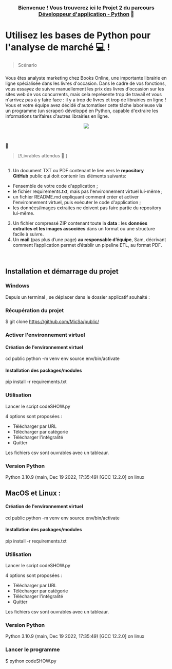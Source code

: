 
<h3 align="center">

Bienvenue ! Vous trouverez ici le Projet 2 du parcours<a href="https://openclassrooms.com/fr/paths/518-developpeur-dapplication-python" target="_blank" rel="noreferrer"> Développeur d'application - Python</a> 👋

</h3>

<h2 align="center">

# Utilisez les bases de Python pour l'analyse de marché 💻 !

</h2>

> Scénario 
> ###  

Vous êtes analyste marketing chez Books Online, une importante librairie en ligne spécialisée dans les livres d'occasion. Dans le cadre de vos fonctions, vous essayez de suivre manuellement les prix des livres d'occasion sur les sites web de vos concurrents, mais cela représente trop de travail et vous n'arrivez pas à y faire face : il y a trop de livres et trop de librairies en ligne ! Vous et votre équipe avez décidé d'automatiser cette tâche laborieuse via un programme (un scraper) développé en Python, capable d'extraire les informations tarifaires d'autres librairies en ligne.



<p align="center" href="" class="oc-imageLink oc-imageLink--disabled"><img src="https://user.oc-static.com/upload/2020/09/22/1600779540759_Online%20bookstore-01.png"></p>




</br>

 💬 

> [!Livrables attendus 🔭 ] 
> ##   

1.  Un document TXT ou PDF contenant le lien vers le **repository GitHub** public qui doit contenir les éléments suivants:

-   l'ensemble de votre code d'application ;
-   le fichier requirements.txt, mais pas l'environnement virtuel lui-même ;
-   un fichier README.md expliquant comment créer et activer l'environnement virtuel, puis exécuter le code d'application ;
-   les données/images extraites ne doivent pas faire partie du repository lui-même.

3.  Un fichier compressé ZIP contenant toute la **data** : les **données extraites et les images associées** dans un format ou une structure facile à suivre.
4.  Un **mail** (pas plus d’une page) **au responsable d’équipe**, Sam, décrivant comment l’application permet d’établir un pipeline ETL, au format PDF.

</br>


<h2> Installation et démarrage du projet</h2> 
<h3>Windows  </h3> 

Depuis un terminal , se déplacer dans le dossier applicatif souhaité :

<h3>Récupération du projet</h3> 

$ git clone https://github.com/MicSa/public/

<h3>Activer l'environnement virtuel </h3> 

#### Création de l'environnement virtuel 

cd public
python -m venv env
source env/bin/activate

#### Installation des packages/modules 

pip install -r requirements.txt

### Utilisation
Lancer le script codeSHOW.py

4 options sont proposées : 
- Télécharger par URL
- Télécharger par catégorie 
- Télécharger l'intégralité
- Quitter

Les fichiers csv sont ouvrables avec un tableaur.

### Version Python 
Python 3.10.9 (main, Dec 19 2022, 17:35:49) [GCC 12.2.0] on linux

<h2>MacOS et Linux : </h2>

#### Création de l'environnement virtuel 

cd public
python -m venv env
source env/bin/activate

#### Installation des packages/modules 

pip install -r requirements.txt

### Utilisation
Lancer le script codeSHOW.py

4 options sont proposées : 
- Télécharger par URL
- Télécharger par catégorie 
- Télécharger l'intégralité
- Quitter

Les fichiers csv sont ouvrables avec un tableaur.

### Version Python 
Python 3.10.9 (main, Dec 19 2022, 17:35:49) [GCC 12.2.0] on linux
<h3>Lancer le programme </h3>

$ python codeSHOW.py
